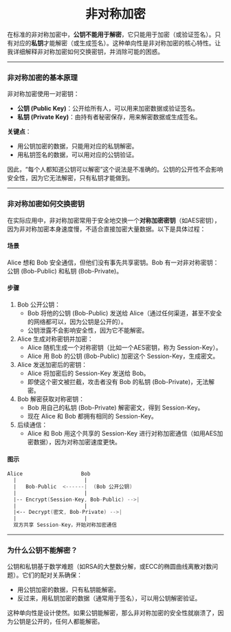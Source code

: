 <h1 align="center">非对称加密</h1>




在标准的非对称加密中，**公钥不能用于解密**，它只能用于加密（或验证签名）。只有对应的**私钥**才能解密（或生成签名）。这种单向性是非对称加密的核心特性。让我详细解释非对称加密如何交换密钥，并消除可能的困惑。

------

### 非对称加密的基本原理

非对称加密使用一对密钥：

- **公钥 (Public Key)**：公开给所有人，可以用来加密数据或验证签名。
- **私钥 (Private Key)**：由持有者秘密保存，用来解密数据或生成签名。

**关键点**：

- 用公钥加密的数据，只能用对应的私钥解密。
- 用私钥签名的数据，可以用对应的公钥验证。

因此，“每个人都知道公钥可以解密”这个说法是不准确的。公钥的公开性不会影响安全性，因为它无法解密，只有私钥才能做到。

------

### 非对称加密如何交换密钥

在实际应用中，非对称加密常用于安全地交换一个**对称加密密钥**（如AES密钥），因为非对称加密本身速度慢，不适合直接加密大量数据。以下是具体过程：

#### 场景

Alice 想和 Bob 安全通信，但他们没有事先共享密钥。Bob 有一对非对称密钥：公钥 (Bob-Public) 和私钥 (Bob-Private)。

#### 步骤

1. Bob 公开公钥：
   - Bob 将他的公钥 (Bob-Public) 发送给 Alice（通过任何渠道，甚至不安全的网络都可以，因为公钥是公开的）。
   - 公钥泄露不会影响安全性，因为它不能解密。
2. Alice 生成对称密钥并加密：
   - Alice 随机生成一个对称密钥（比如一个AES密钥，称为 Session-Key）。
   - Alice 用 Bob 的公钥 (Bob-Public) 加密这个 Session-Key，生成密文。
3. Alice 发送加密后的密钥：
   - Alice 将加密后的 Session-Key 发送给 Bob。
   - 即使这个密文被拦截，攻击者没有 Bob 的私钥 (Bob-Private)，无法解密。
4. Bob 解密获取对称密钥：
   - Bob 用自己的私钥 (Bob-Private) 解密密文，得到 Session-Key。
   - 现在 Alice 和 Bob 都拥有相同的 Session-Key。
5. 后续通信：
   - Alice 和 Bob 用这个共享的 Session-Key 进行对称加密通信（如用AES加密数据），因为对称加密速度更快。

#### 图示

```asm
Alice                   Bob
  |                      |
  |   Bob-Public  <------|  (Bob 公开公钥)
  |                      |
  |-- Encrypt(Session-Key, Bob-Public) -->|
  |                      |
  |<-- Decrypt(密文, Bob-Private) -->|
  |                      |
  双方共享 Session-Key，开始对称加密通信
```

------

### 为什么公钥不能解密？

公钥和私钥基于数学难题（如RSA的大整数分解，或ECC的椭圆曲线离散对数问题）。它们的配对关系确保：

- 用公钥加密的数据，只有私钥能解密。
- 反过来，用私钥加密的数据（通常用于签名），可以用公钥解密验证。

这种单向性是设计使然。如果公钥能解密，那么非对称加密的安全性就崩溃了，因为公钥是公开的，任何人都能解密。